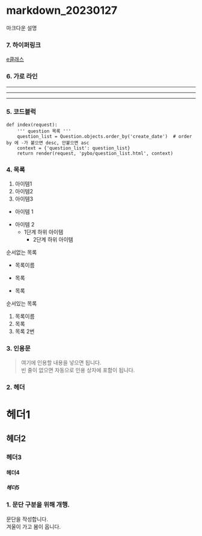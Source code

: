# markdown_20230127
마크다운 설명

### 7. 하이퍼링크
[e클래스](https://cafe.daum.net/pcwk "e클래스의 cafe입니다.")

### 6. 가로 라인
---
***
-------

### 5. 코드블럭
```
def index(request):
    ''' question 목록 '''
    question_list = Question.objects.order_by('create_date')  # order by 에 -가 붙으면 desc, 안붙으면 asc
    context = {'question_list': question_list}
    return render(request, 'pybo/question_list.html', context)
```

### 4. 목록
1. 아이템1
2. 아이템2
3. 아이템3

- 아이템 1
+ 아이템 2
  - 1단계 하위 아이템
    * 2단계 하위 아이템  

순서없는 목록
* 목록이름
- 목록
+ 목록

순서있는 목록
1. 목록이름
2. 목록
3. 목록 2번

### 3. 인용문
> 여기에 인용할 내용을 넣으면 됩니다.\
> 빈 줄이 없으면 자동으로 인용 상자에 포함이 됩니다.

### 2. 헤더
# 헤더1
## 헤더2
### 헤더3
#### 헤더4
##### 헤더5

### 1. 문단 구분을 위해 개행.
문단을 작성합니다.\
겨울이 가고 봄이 옵니다.
